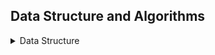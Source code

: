 ## Data Structure and Algorithms
<details>
<summary>Data Structure</summary>

*   Data Structure in C/CPP

    - [Array](array/)
<details>
<summary>Algorithms</summary>
</details>
